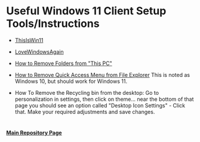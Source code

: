 # Useful Windows 11 Client Setup Tools/Instructions

* [ThisIsWin11](https://github.com/builtbybel/ThisIsWin11)

* [LoveWindowsAgain](https://github.com/builtbybel/LoveWindowsAgain)

* [How to Remove Folders from "This PC"](https://winaero.com/windows-11-remove-folders-from-this-pc/)

* [How to Remove Quick Access Menu from File Explorer](https://community.spiceworks.com/how_to/166304-removing-quick-access-from-windows-10-file-explorer) This is noted as Windows 10, but should work for Windows 11.

* How To Remove the Recycling bin from the desktop: Go to personalization in settings, then click on theme... near the bottom of that page you should see an option called "Desktop Icon Settings" - Click that. Make your required adjustments and save changes. 

#
#### [Main Repository Page](https://github.com/mycroftwilde/portainer_templates)
